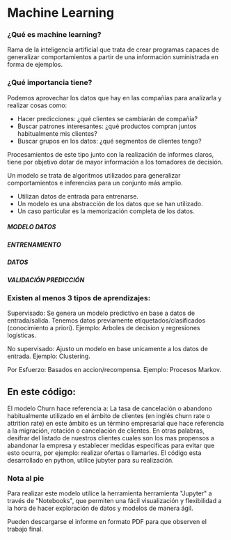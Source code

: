 # Machine Learning

### ¿Qué es machine learning?
Rama de la inteligencia artificial que trata de crear programas capaces de generalizar
comportamientos a partir de una información suministrada en forma de ejemplos.

### ¿Qué importancia tiene?
Podemos aprovechar los datos que hay en las compañías para analizarla y realizar cosas como:
- Hacer predicciones: ¿qué clientes se cambiarán de compañía?
- Buscar patrones interesantes: ¿qué productos compran juntos habitualmente mis clientes?
- Buscar grupos en los datos: ¿qué segmentos de clientes tengo?

Procesamientos de este tipo junto con la realización de informes claros, tiene por objetivo dotar de mayor información a los tomadores de decisión.

Un modelo se trata de algoritmos utilizados para generalizar comportamientos e inferencias para un conjunto más amplio.
- Utilizan datos de entrada para entrenarse.
- Un modelo es una abstracción de los datos que se han utilizado.
- Un caso particular es la memorización completa de los datos.

##### MODELO DATOS
##### ENTRENAMIENTO
##### DATOS
##### VALIDACIÓN PREDICCIÓN

### Existen al menos 3 tipos de aprendizajes:

Supervisado: Se genera un modelo predictivo en base a datos de entrada/salida. Tenemos datos previamente etiquetados/clasificados (conocimiento a priori). Ejemplo: Arboles de decision y regresiones logisticas. 

No supervisado: Ajusto un modelo en base unicamente a los datos de entrada. Ejemplo: Clustering.

Por Esfuerzo: Basados en accion/recompensa. Ejemplo: Procesos Markov. 

## En este código:

El modelo Churn hace referencia a: La tasa de cancelación o abandono habitualmente utilizado en el ámbito de clientes  (en inglés churn rate o attrition rate) en este ámbito es un término empresarial que hace referencia a la migración, rotación o cancelación de clientes. En otras palabras, desifrar del listado de nuestros clientes cuales son los mas propensos a abandonar la empresa y establecer medidas especificas para evitar que esto ocurra, por ejemplo: realizar ofertas o llamarles. El código esta desarrollado en python, utilice jubyter para su realización. 

### Nota al pie 

Para realizar este modelo utilice la herramienta herramienta "Jupyter" a través de "Notebooks", que permiten una fácil visualización y flexibilidad a la hora de hacer exploración de datos y modelos de manera ágil.

Pueden descargarse el informe en formato PDF para que observen el trabajo final. 

